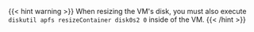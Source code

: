 ---
---

{{< hint warning >}}
When resizing the VM's disk, you must also execute `diskutil apfs resizeContainer disk0s2 0` inside of the VM.
{{< /hint >}}
